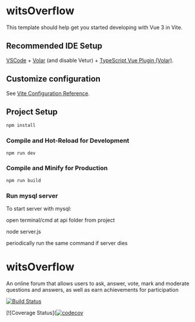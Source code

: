 # witsOverflow

This template should help get you started developing with Vue 3 in Vite.

## Recommended IDE Setup

[VSCode](https://code.visualstudio.com/) + [Volar](https://marketplace.visualstudio.com/items?itemName=johnsoncodehk.volar) (and disable Vetur) + [TypeScript Vue Plugin (Volar)](https://marketplace.visualstudio.com/items?itemName=johnsoncodehk.vscode-typescript-vue-plugin).

## Customize configuration

See [Vite Configuration Reference](https://vitejs.dev/config/).

## Project Setup

```sh
npm install
```

### Compile and Hot-Reload for Development

```sh
npm run dev
```

### Compile and Minify for Production

```sh
npm run build
```
### Run mysql server

To start server with mysql:

open terminal/cmd at api folder from project

node server.js

periodically run the same command if server dies

# witsOverflow
An online forum that allows users to ask, answer, vote, mark and moderate questions and answers, as well as earn achievements for participation 

[![Build Status](https://circleci.com/gh/2103562/witsOverflow.svg?branch=Test/staging)](https://app.circleci.com/pipelines/github/2103562)

[![Coverage Status]([![codecov](https://codecov.io/gh/2103562/witsOverflow/branch/main/graph/badge.svg?token=T91O48LI91)](https://codecov.io/gh/2103562/witsOverflow)
